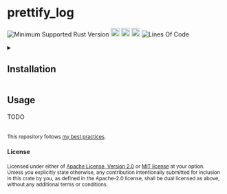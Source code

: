 # prettify_log
![Minimum Supported Rust Version](https://img.shields.io/badge/nightly-1.83+-ab6000.svg)
[<img alt="crates.io" src="https://img.shields.io/crates/v/prettify_log.svg?color=fc8d62&logo=rust" height="20" style=flat-square>](https://crates.io/crates/prettify_log)
[<img alt="docs.rs" src="https://img.shields.io/badge/docs.rs-66c2a5?style=for-the-badge&labelColor=555555&logo=docs.rs&style=flat-square" height="20">](https://docs.rs/prettify_log)
[<img alt="build status" src="https://img.shields.io/github/actions/workflow/status/valeratrades/prettify_log/ci.yml?branch=master&style=for-the-badge&style=flat-square" height="20">](https://github.com/valeratrades/prettify_log/actions?query=branch%3Amaster) <!--NB: Won't find it if repo is private-->
![Lines Of Code](https://img.shields.io/badge/LoC-1793-lightblue)

<!-- markdownlint-disable -->
<details>
  <summary>
    <h2>Installation</h2>
  </summary>
	<pre><code class="language-sh">TODO</code></pre>
</details>
<!-- markdownlint-restore -->

## Usage
TODO

<br>

<sup>
This repository follows <a href="https://github.com/valeratrades/.github/tree/master/best_practices">my best practices</a>.
</sup>

#### License

<sup>
Licensed under either of <a href="LICENSE-APACHE">Apache License, Version
2.0</a> or <a href="LICENSE-MIT">MIT license</a> at your option.
</sup>

<br>

<sub>
Unless you explicitly state otherwise, any contribution intentionally submitted
for inclusion in this crate by you, as defined in the Apache-2.0 license, shall
be dual licensed as above, without any additional terms or conditions.
</sub>
